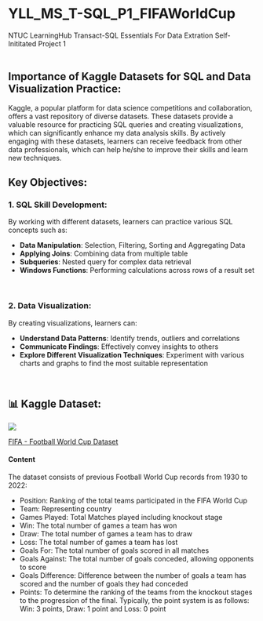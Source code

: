 # YLL_MS_T-SQL_P1_FIFAWorldCup
NTUC LearningHub Transact-SQL Essentials For Data Extration Self-Inititated Project 1
<br>
<br>

## Importance of Kaggle Datasets for SQL and Data Visualization Practice:
Kaggle, a popular platform for data science competitions and collaboration, offers a vast repository of diverse datasets. These datasets provide a valuable resource for practicing SQL queries and creating visualizations, which can significantly enhance my data analysis skills. By actively engaging with these datasets, learners can receive feedback from other data professionals, which can help he/she to improve their skills and learn new techniques.

## Key Objectives:

<h3>1. SQL Skill Development:</h3> 
By working with different datasets, learners can practice various SQL concepts such as:
<ul>
  <li><b>Data Manipulation</b>: Selection, Filtering, Sorting and Aggregating Data</li>
  <li><b>Applying Joins</b>: Combining data from multiple table</li>
  <li><b>Subqueries</b>: Nested query for complex data retrieval</li>
  <li><b>Windows Functions</b>: Performing calculations across rows of a result set</li>
</ul>
<br>

<h3>2. Data Visualization:</h3> 
By creating visualizations, learners can:
<ul>
  <li><b>Understand Data Patterns</b>: Identify trends, outliers and correlations</li>
  <li><b>Communicate Findings</b>: Effectively convey insights to others</li>
  <li><b>Explore Different Visualization Techniques</b>: Experiment with various charts and graphs to find the most suitable representation</li>
</ul>
<br>

## 📊 Kaggle Dataset:
<img src="https://storage.googleapis.com/kaggle-datasets-images/854/1560/127b0b8c8b15b9eaa8a0c3f3e49ced0d/dataset-thumbnail.jpg">
<p><a href="https://www.kaggle.com/datasets/iamsouravbanerjee/fifa-football-world-cup-dataset/data" target="_blank">FIFA - Football World Cup Dataset</a></p>

<h4>Content</h4>
The dataset consists of previous Football World Cup records from 1930 to 2022:
<ul>
  <li>Position: Ranking of the total teams participated in the FIFA World Cup</li>
  <li>Team: Representing country</li>
  <li>Games Played: Total Matches played including knockout stage</li>
  <li>Win: The total number of games a team has won</li>
  <li>Draw: The total number of games a team has to draw</li>
  <li>Loss: The total number of games a team has lost</li>
  <li>Goals For: The total number of goals scored in all matches</li>
  <li>Goals Against: The total number of goals conceded, allowing opponents to score</li>
  <li>Goals Difference: Difference between the number of goals a team has scored and the number of goals they had conceded</li>
  <li>Points: To determine the ranking of the teams from the knockout stages to the progression of the final. Typically, the point system is as follows: Win: 3 points, Draw: 1 point and Loss: 0 point</li>
</ul>
